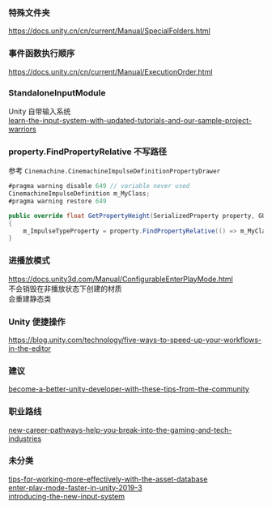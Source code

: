 ### 特殊文件夹
https://docs.unity.cn/cn/current/Manual/SpecialFolders.html  

### 事件函数执行顺序
https://docs.unity.cn/cn/current/Manual/ExecutionOrder.html  

### StandaloneInputModule
Unity 自带输入系统  
[learn-the-input-system-with-updated-tutorials-and-our-sample-project-warriors](https://blog.unity.com/technology/learn-the-input-system-with-updated-tutorials-and-our-sample-project-warriors)  

### property.FindPropertyRelative 不写路径  
参考 `Cinemachine.CinemachineImpulseDefinitionPropertyDrawer`
```c#
#pragma warning disable 649 // variable never used
CinemachineImpulseDefinition m_MyClass;
#pragma warning restore 649

public override float GetPropertyHeight(SerializedProperty property, GUIContent label)
{
    m_ImpulseTypeProperty = property.FindPropertyRelative(() => m_MyClass.m_ImpulseType);
}
```

### 进播放模式
https://docs.unity3d.com/Manual/ConfigurableEnterPlayMode.html  
不会销毁在非播放状态下创建的材质  
会重建静态类

### Unity 便捷操作  
https://blog.unity.com/technology/five-ways-to-speed-up-your-workflows-in-the-editor  

### 建议  
[become-a-better-unity-developer-with-these-tips-from-the-community](https://blog.unity.com/technology/become-a-better-unity-developer-with-these-tips-from-the-community)  

### 职业路线  
[new-career-pathways-help-you-break-into-the-gaming-and-tech-industries](https://blog.unity.com/technology/new-career-pathways-help-you-break-into-the-gaming-and-tech-industries)  

### 未分类
[tips-for-working-more-effectively-with-the-asset-database](https://blog.unity.com/technology/tips-for-working-more-effectively-with-the-asset-database)  
[enter-play-mode-faster-in-unity-2019-3](https://blog.unity.com/technology/enter-play-mode-faster-in-unity-2019-3)  
[introducing-the-new-input-system](https://blog.unity.com/technology/introducing-the-new-input-system)  


